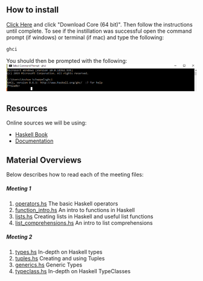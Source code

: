 ## How to install
[Click Here](https://www.haskell.org/platform/) and click "Download Core (64 bit)". Then follow the instructions until complete.
To see if the instillation was successful open the command prompt (if windows) or terminal (if mac) and type the following:
```bash
ghci
```
You should then be prompted with the following: 
![ghci](./ghci_open.PNG)



## Resources
Online sources we will be using:
- [Haskell Book](http://learnyouahaskell.com/introduction)
- [Documentation](https://hoogle.haskell.org/)


## Material Overviews
Below describes how to read each of the meeting files:

##### Meeting 1
1) [operators.hs](./Meeting_1/operators.hs) The basic Haskell operators
2) [function_intro.hs](./Meeting_1/functions_intro.hs) An intro to functions in Haskell
3) [lists.hs](./Meeting_1/lists.hs) Creating lists in Haskell and useful list functions
3) [list_comprehensions.hs](./Meeting_1/list_comprehensions.hs) An intro to list comprehensions


##### Meeting 2
1) [types.hs](./Meeting_2/types.hs) In-depth on Haskell types
2) [tuples.hs](./Meeting_2/tuples.hs) Creating and using Tuples
3) [generics.hs](./Meeting_2/generics.hs) Generic Types
4) [typeclass.hs](./Meeting_2/typeclass.hs) In-depth on Haskell TypeClasses